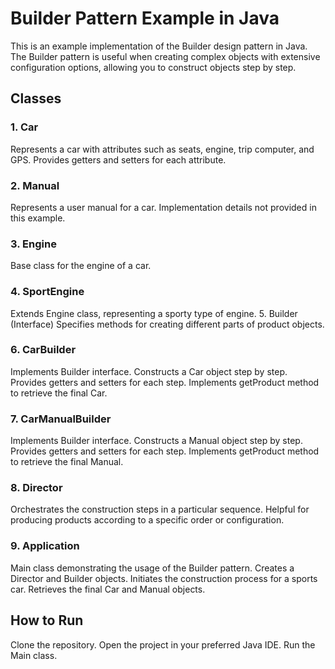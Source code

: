 
# Builder Pattern Example in Java
This is an example implementation of the Builder design pattern in Java. The Builder pattern is useful when creating complex objects with extensive configuration options, allowing you to construct objects step by step.

## Classes
### 1. Car
Represents a car with attributes such as seats, engine, trip computer, and GPS.
Provides getters and setters for each attribute.

### 2. Manual
Represents a user manual for a car.
Implementation details not provided in this example.

### 3. Engine
Base class for the engine of a car.

### 4. SportEngine
Extends Engine class, representing a sporty type of engine.
5. Builder (Interface)
Specifies methods for creating different parts of product objects.

### 6. CarBuilder
Implements Builder interface.
Constructs a Car object step by step.
Provides getters and setters for each step.
Implements getProduct method to retrieve the final Car.

### 7. CarManualBuilder
Implements Builder interface.
Constructs a Manual object step by step.
Provides getters and setters for each step.
Implements getProduct method to retrieve the final Manual.

### 8. Director
Orchestrates the construction steps in a particular sequence.
Helpful for producing products according to a specific order or configuration.

### 9. Application
Main class demonstrating the usage of the Builder pattern.
Creates a Director and Builder objects.
Initiates the construction process for a sports car.
Retrieves the final Car and Manual objects.

## How to Run
Clone the repository.
Open the project in your preferred Java IDE.
Run the Main class.

